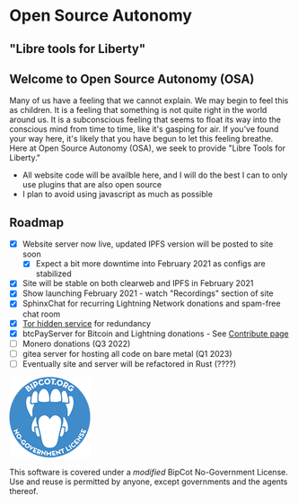 # Open Source Autonomy

## "Libre tools for Liberty"

## Welcome to Open Source Autonomy (OSA)
Many of us have a feeling that we cannot explain.  We may begin to feel this as children.  It is a feeling that something is not quite right in the world around us.  It is a subconscious feeling that seems to float its way into the conscious mind from time to time, like it's gasping for air.  If you've found your way here, it's likely that you have begun to let this feeling breathe.  Here at Open Source Autonomy (OSA), we seek to provide "Libre Tools for Liberty."

-  All website code will be availble here, and I will do the best I can to only use plugins that are also open source
-  I plan to avoid using javascript as much as possible

## Roadmap
- [x] Website server now live, updated IPFS version will be posted to site soon
	- [x] Expect a bit more downtime into February 2021 as configs are stabilized
- [x] Site will be stable on both clearweb and IPFS in February 2021
- [x] Show launching February 2021 - watch "Recordings" section of site
- [x] SphinxChat for recurring Lightning Network donations and spam-free chat room
- [x] [Tor hidden service](http://gn3okzrztxt54shl5fwlftgaznej3fz2xfbkgqj5kckp746rpnya6qid.onion/) for redundancy
- [x] btcPayServer for Bitcoin and Lightning donations - See [Contribute page](https://www.opensourceautonomy.com/contribute.html)
- [ ] Monero donations (Q3 2022)
- [ ] gitea server for hosting all code on bare metal (Q1 2023)
- [ ] Eventually site and server will be refactored in Rust (????)

![BipCot NoGov License](/Site/images/bipcot144x144.png)

This software is covered under a *modified* BipCot No-Government License.  Use and reuse is permitted by anyone, except governments and the agents thereof.
